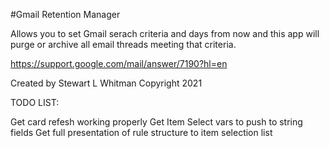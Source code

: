 #Gmail Retention Manager

Allows you to set Gmail serach criteria and days from now and this app will purge or archive all email threads meeting that criteria.

https://support.google.com/mail/answer/7190?hl=en

Created by Stewart L Whitman
Copyright 2021

TODO LIST:

Get card refesh working properly
Get Item Select vars to push to string fields
Get full presentation of rule structure to item selection list
